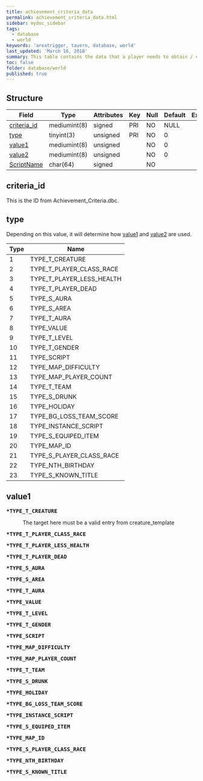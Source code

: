 ```yaml
---
title: achievement_criteria_data
permalink: achievement_criteria_data.html
sidebar: mydoc_sidebar
tags:
  - database
  - world
keywords: 'areatrigger, tavern, database, world'
last_updated: 'March 16, 2018'
summary: This table contains the data that a player needs to obtain / complete in order to receive a given achievement.
toc: false
folder: database/world
published: true
---
```


## Structure

Field                       | Type         | Attributes | Key | Null | Default | Extra | Comment 
--------------------------- | ------------ | ---------- | --- | ---- | ------- | ----- | ------- 
[criteria_id](#criteria_id) | mediumint(8) | signed     | PRI | NO   | NULL    |       |
[type](#type)               | tinyint(3)   | unsigned   | PRI | NO   | 0       |       |
[value1](#value1)           | mediumint(8) | unsigned   |     | NO   | 0       |       |
[value2](#value2)           | mediumint(8) | unsigned   |     | NO   | 0       |       |
[ScriptName](#ScriptName)   | char(64)     | signed     |     | NO   |         |       |


## criteria_id
This is the ID from Achievement_Criteria.dbc.


## type

Depending on this value, it will determine how [value1](#value1) and [value2](#value2) are used.

Type | Name
---- | ----
1    | TYPE_T_CREATURE
2    | TYPE_T_PLAYER_CLASS_RACE
3    | TYPE_T_PLAYER_LESS_HEALTH
4    | TYPE_T_PLAYER_DEAD
5    | TYPE_S_AURA
6    | TYPE_S_AREA
7    | TYPE_T_AURA
8    | TYPE_VALUE
9    | TYPE_T_LEVEL
10   | TYPE_T_GENDER
11   | TYPE_SCRIPT
12   | TYPE_MAP_DIFFICULTY
13   | TYPE_MAP_PLAYER_COUNT
14   | TYPE_T_TEAM
15   | TYPE_S_DRUNK
16   | TYPE_HOLIDAY
17   | TYPE_BG_LOSS_TEAM_SCORE
18   | TYPE_INSTANCE_SCRIPT
19   | TYPE_S_EQUIPED_ITEM
20   | TYPE_MAP_ID
21   | TYPE_S_PLAYER_CLASS_RACE
22   | TYPE_NTH_BIRTHDAY
23   | TYPE_S_KNOWN_TITLE


## value1

<pre><b>*TYPE_T_CREATURE</b></pre>
&nbsp;&nbsp;&nbsp;&nbsp;&nbsp;&nbsp;&nbsp;&nbsp;&nbsp;&nbsp;&nbsp;The target here must be a valid entry from creature_template

<pre><b>*TYPE_T_PLAYER_CLASS_RACE</b></pre>
<pre><b>*TYPE_T_PLAYER_LESS_HEALTH</b></pre>
<pre><b>*TYPE_T_PLAYER_DEAD</b></pre>
<pre><b>*TYPE_S_AURA</b></pre>
<pre><b>*TYPE_S_AREA</b></pre>
<pre><b>*TYPE_T_AURA</b></pre>
<pre><b>*TYPE_VALUE</b></pre>
<pre><b>*TYPE_T_LEVEL</b></pre>
<pre><b>*TYPE_T_GENDER</b></pre>
<pre><b>*TYPE_SCRIPT</b></pre>
<pre><b>*TYPE_MAP_DIFFICULTY</b></pre>
<pre><b>*TYPE_MAP_PLAYER_COUNT</b></pre>
<pre><b>*TYPE_T_TEAM</b></pre>
<pre><b>*TYPE_S_DRUNK</b></pre>
<pre><b>*TYPE_HOLIDAY</b></pre>
<pre><b>*TYPE_BG_LOSS_TEAM_SCORE</b></pre>
<pre><b>*TYPE_INSTANCE_SCRIPT</b></pre>
<pre><b>*TYPE_S_EQUIPED_ITEM</b></pre>
<pre><b>*TYPE_MAP_ID</b></pre>
<pre><b>*TYPE_S_PLAYER_CLASS_RACE</b></pre>
<pre><b>*TYPE_NTH_BIRTHDAY</b></pre>
<pre><b>*TYPE_S_KNOWN_TITLE</b></pre>
